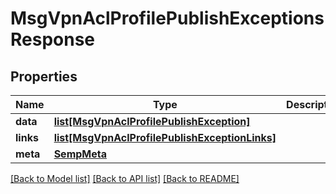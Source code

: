 # MsgVpnAclProfilePublishExceptionsResponse

## Properties
Name | Type | Description | Notes
------------ | ------------- | ------------- | -------------
**data** | [**list[MsgVpnAclProfilePublishException]**](MsgVpnAclProfilePublishException.md) |  | [optional] 
**links** | [**list[MsgVpnAclProfilePublishExceptionLinks]**](MsgVpnAclProfilePublishExceptionLinks.md) |  | [optional] 
**meta** | [**SempMeta**](SempMeta.md) |  | 

[[Back to Model list]](../README.md#documentation-for-models) [[Back to API list]](../README.md#documentation-for-api-endpoints) [[Back to README]](../README.md)


